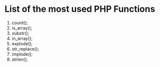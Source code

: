 # List of the most used PHP Functions

1. count();
2. is_array();
3. substr();
4. in_array();
5. explode();
6. str_replace();
7. implode();
8. strlen();
